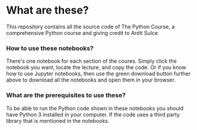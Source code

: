 # What are these?

This repository contains all the source code of The Python Course, a comprehensive Python course and giving credit to  Ardit Sulce

### How to use these notebooks?

There's one notebook for each section of the coures. Simply click the notebook you want, locate the lecture, and copy the code. Or if you know how to use Jupyter notebooks, then use the green download button further above to download all the notebooks and open them in your browser.

### What are the prerequisites to use these?

To be able to run the Python code shown in these notebooks you should have Python 3 installed in your computer. If the code uses a third party library that is mentioned in the notebooks.
